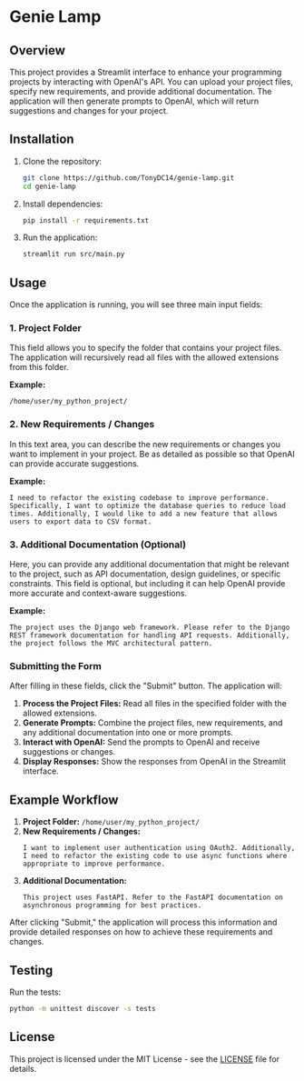 # Genie Lamp

## Overview

This project provides a Streamlit interface to enhance your programming projects by interacting with OpenAI's API. You can upload your project files, specify new requirements, and provide additional documentation. The application will then generate prompts to OpenAI, which will return suggestions and changes for your project.

## Installation

1. Clone the repository:
    ```bash
    git clone https://github.com/TonyDC14/genie-lamp.git
    cd genie-lamp
    ```

2. Install dependencies:
    ```bash
    pip install -r requirements.txt
    ```

3. Run the application:
    ```bash
    streamlit run src/main.py
    ```

## Usage

Once the application is running, you will see three main input fields:

### 1. **Project Folder**

This field allows you to specify the folder that contains your project files. The application will recursively read all files with the allowed extensions from this folder.

**Example:**

```plaintext
/home/user/my_python_project/
```

### 2. **New Requirements / Changes**

In this text area, you can describe the new requirements or changes you want to implement in your project. Be as detailed as possible so that OpenAI can provide accurate suggestions.

**Example:**

```plaintext
I need to refactor the existing codebase to improve performance. Specifically, I want to optimize the database queries to reduce load times. Additionally, I would like to add a new feature that allows users to export data to CSV format.
```

### 3. **Additional Documentation (Optional)**

Here, you can provide any additional documentation that might be relevant to the project, such as API documentation, design guidelines, or specific constraints. This field is optional, but including it can help OpenAI provide more accurate and context-aware suggestions.

**Example:**

```plaintext
The project uses the Django web framework. Please refer to the Django REST framework documentation for handling API requests. Additionally, the project follows the MVC architectural pattern.
```

### Submitting the Form

After filling in these fields, click the "Submit" button. The application will:

1. **Process the Project Files:** Read all files in the specified folder with the allowed extensions.
2. **Generate Prompts:** Combine the project files, new requirements, and any additional documentation into one or more prompts.
3. **Interact with OpenAI:** Send the prompts to OpenAI and receive suggestions or changes.
4. **Display Responses:** Show the responses from OpenAI in the Streamlit interface.

## Example Workflow

1. **Project Folder:** `/home/user/my_python_project/`
2. **New Requirements / Changes:**
    ```plaintext
    I want to implement user authentication using OAuth2. Additionally, I need to refactor the existing code to use async functions where appropriate to improve performance.
    ```
3. **Additional Documentation:**
    ```plaintext
    This project uses FastAPI. Refer to the FastAPI documentation on asynchronous programming for best practices.
    ```

After clicking "Submit," the application will process this information and provide detailed responses on how to achieve these requirements and changes.

## Testing

Run the tests:
```bash
python -m unittest discover -s tests
```

## License

This project is licensed under the MIT License - see the [LICENSE](LICENSE) file for details.